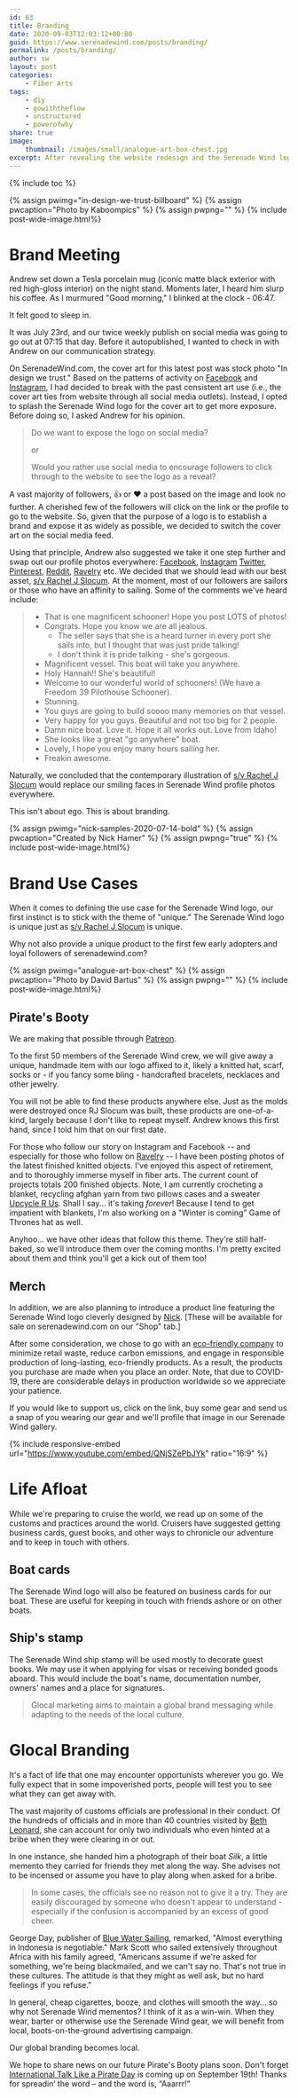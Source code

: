 ```yaml
---
id: 63
title: Branding
date: 2020-09-03T12:03:12+00:00
guid: https://www.serenadewind.com/posts/branding/
permalink: /posts/branding/
author: sw
layout: post
categories:
    - Fiber Arts
tags:
    - diy
    - gowiththeflow
    - unstructured
    - powerofwhy
share: true
image:
    thumbnail: /images/small/analogue-art-box-chest.jpg 
excerpt: After revealing the website redesign and the Serenade Wind logo, we wanted to announce some more ways you can connect with Serenade Wind and show your support. 
---
```

{% include toc %}

{% assign pwimg="in-design-we-trust-billboard" %}
{% assign pwcaption="Photo by Kaboompics" %}
{% assign pwpng="" %}
{% include post-wide-image.html%}

# Brand Meeting

Andrew set down a Tesla porcelain mug (iconic matte black exterior with red high-gloss interior) on the night stand. Moments later, I heard him slurp his coffee. As I murmured "Good morning," I blinked at the clock - 06:47. 

It felt good to sleep in. 

It was July 23rd, and our twice weekly publish on social media was going to go out at 07:15 that day. Before it autopublished, I wanted to check in with Andrew on our communication strategy.

On SerenadeWind.com, the cover art for this latest post was stock photo "In design we trust." Based on the patterns of activity on [Facebook](https://www.facebook.com/serenade.wind.ventures/) and [Instagram](https://www.instagram.com/serenade.wind/), I had decided to break with the past consistent art use (i.e., the cover art ties from website through all social media outlets). Instead, I opted to splash the Serenade Wind logo for the cover art to get more exposure. Before doing so, I asked Andrew for his opinion. 

>Do we want to expose the logo on social media? 
>
>or 
>
>Would you rather use social media to encourage followers to click through to the website to see the logo as a reveal?

A vast majority of followers, 👍 or ❤️ a post based on the image and look no further. A cherished few of the followers will click on the link or the profile to go to the website. So, given that the purpose of a logo is to establish a brand and expose it as widely as possible, we decided to switch the cover art on the social media feed. 

Using that principle, Andrew also suggested we take it one step further and swap out our profile photos everywhere: [Facebook](https://www.facebook.com/serenade.wind.ventures/), [Instagram](https://www.instagram.com/serenade.wind/) [Twitter](https://twitter.com/serenade_wind), [Pinterest](https://www.pinterest.com/nfdlatte/), [Reddit](https://www.reddit.com/user/serenade_wind), [Ravelry](https://www.ravelry.com/people/lavendernsage) etc. We decided that we should lead with our best asset, [s/v Rachel J Slocum](/about-rachel-j-slocum/). At the moment, most of our followers are sailors or those who have an affinity to sailing. Some of the comments we've heard include:

>  - That is one magnificent schooner! Hope you post LOTS of photos!
>  - Congrats. Hope you know we are all jealous.
>    - The seller says that she is a heard turner in every port she sails into, but I thought that was just pride talking!
>    - I don't think it is pride talking - she's gorgeous.
>  - Magnificent vessel. This boat will take you anywhere.
>  - Holy Hannah!! She's beautiful!
>  - Welcome to our wonderful world of schooners! (We have a Freedom 39 Pilothouse Schooner).
>  - Stunning.
>  - You guys are going to build soooo many memories on that vessel.
>  - Very happy for you guys. Beautiful and not too big for 2 people.
>  - Damn nice boat. Love it. Hope it all works out. Love from Idaho!
>  - She looks like a great "go anywhere" boat.
>  - Lovely, I hope you enjoy many hours sailing her.
>  - Freakin awesome.

Naturally, we concluded that the contemporary illustration of [s/v Rachel J Slocum](/about-rachel-j-slocum/) would replace our smiling faces in Serenade Wind profile photos everywhere.

This isn't about ego. This is about branding.

{% assign pwimg="nick-samples-2020-07-14-bold" %}
{% assign pwcaption="Created by Nick Hamer" %}
{% assign pwpng="true" %}
{% include post-wide-image.html%}

# Brand Use Cases 

When it comes to defining the use case for the Serenade Wind logo, our first instinct is to stick with the theme of "unique." The Serenade Wind logo is unique just as [s/v Rachel J Slocum](/about-rachel-j-slocum/) is unique. 

Why not also provide a unique product to the first few early adopters and loyal followers of serenadewind.com?

{% assign pwimg="analogue-art-box-chest" %}
{% assign pwcaption="Photo by David Bartus" %}
{% assign pwpng="" %}
{% include post-wide-image.html%}

## Pirate's Booty 

We are making that possible through [Patreon](https://www.patreon.com/user?u=30149836&fan_landing=true). 

To the first 50 members of the Serenade Wind crew, we will give away a unique, handmade item with our logo affixed to it, likely a knitted hat, scarf, socks or - if you fancy some bling - handcrafted bracelets, necklaces and other jewelry. 

You will not be able to find these products anywhere else. Just as the molds were destroyed once RJ Slocum was built, these products are one-of-a-kind, largely because I don't like to repeat myself. Andrew knows this first hand, since I told him that on our first date.

For those who follow our story on Instagram and Facebook -- and especially for those who follow on [Ravelry](https://www.ravelry.com/projects/lavendernsage) -- I have been posting photos of the latest finished knitted objects. I've enjoyed this aspect of retirement, and to thoroughly immerse myself in fiber arts. The current count of projects totals 200 finished objects. Note, I am currently crocheting a blanket, recycling afghan yarn from two pillows cases and a sweater [Upcycle R Us](/posts/upcycle-r-us/). Shall I say... it's taking *forever*! Because I tend to get impatient with blankets, I'm also working on a "Winter is coming" Game of Thrones hat as well. 

Anyhoo... we have other ideas that follow this theme. They're still half-baked, so we'll introduce them over the coming months. I'm pretty excited about them and think you'll get a kick out of them too!

## Merch

In addition, we are also planning to introduce a product line featuring the Serenade Wind logo cleverly designed by [Nick](https://nhamer.com/). [These will be available for sale on serenadewind.com on our "Shop" tab.] 

After some consideration, we chose to go with an [eco-friendly company](https://www.printful.com/sustainability-and-responsibility) to minimize retail waste, reduce carbon emissions, and engage in responsible production of long-lasting, eco-friendly products. As a result, the products you purchase are made when you place an order. Note, that due to COVID-19, there are considerable delays in production worldwide so we appreciate your patience. 

If you would like to support us, click on the link, buy some gear and send us a snap of you wearing our gear and we'll profile that image in our Serenade Wind gallery. 

{% include responsive-embed url="https://www.youtube.com/embed/QNjSZePbJYk" ratio="16:9" %}

# Life Afloat

While we're preparing to cruise the world, we read up on some of the customs and practices around the world. Cruisers have suggested getting business cards, guest books, and other ways to chronicle our adventure and to keep in touch with others.

## Boat cards

The Serenade Wind logo will also be featured on business cards for our boat. These are useful for keeping in touch with friends ashore or on other boats.

## Ship's stamp

The Serenade Wind ship stamp will be used mostly to decorate guest books. We may use it when applying for visas or receiving bonded goods aboard. This would include the boat's name, documentation number, owners' names and a place for signatures.

>Glocal marketing aims to maintain a global brand messaging while adapting to the needs of the local culture.

# Glocal Branding

It's a fact of life that one may encounter opportunists wherever you go. We fully expect that in some impoverished ports, people will test you to see what they can get away with.

The vast majority of customs officials are professional in their conduct. Of the hundreds of officials and in more than 40 countries visited by [Beth Leonard](https://www.amazon.com/Voyagers-Handbook-Essential-Guide-Cruising/dp/0071437657), she can account for only two individuals who even hinted at a bribe when they were clearing in or out. 

In one instance, she handed him a photograph of their boat *Silk*, a little memento they carried for friends they met along the way. She advises not to be incensed or assume you have to play along when asked for a bribe. 

>In some cases, the officials see no reason not to give it a try. They are easily discouraged by someone who doesn't appear to understand - especially if the confusion is accompanied by an excess of good cheer.

George Day, publisher of [Blue Water Sailing](https://www.bwsailing.com/), remarked, "Almost everything in Indonesia is negotiable." Mark Scott who sailed extensively throughout Africa with his family agreed, "Americans assume if we're asked for something, we're being blackmailed, and we can't say no. That's not true in these cultures. The attitude is that they might as well ask, but no hard feelings if you refuse."

In general, cheap cigarettes, booze, and clothes will smooth the way... so why not Serenade Wind mementos? I think of it as a win-win. When they wear, barter or otherwise use the Serenade Wind gear, we will benefit from local, boots-on-the-ground advertising campaign.

Our global branding becomes local.

We hope to share news on our future Pirate's Booty plans soon. Don't forget [International Talk Like a Pirate Day](http://talklikeapirate.com/wordpress/) is coming up on September 19th! Thanks for spreadin’ the word – and the word is, “Aaarrr!”
